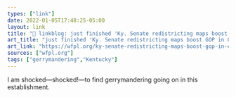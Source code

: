 ```yaml
---
types: ["link"]
date: 2022-01-05T17:48:25-05:00
layout: link
title: "🔗 linkblog: just finished 'Ky. Senate redistricting maps boost GOP in Congress, legislature – 89.3 WFPL News Louisville'"
art_title: "just finished 'Ky. Senate redistricting maps boost GOP in Congress, legislature – 89.3 WFPL News Louisville"
art_link: "https://wfpl.org/ky-senate-redistricting-maps-boost-gop-in-congress-legislature/"
sources: ["wfpl.org"]
tags: ["gerrymandering","Kentucky"]
---
```

I am shocked—shocked!—to find gerrymandering going on in this establishment.
